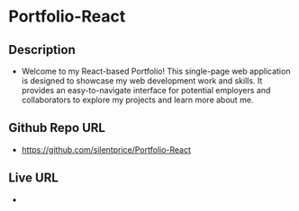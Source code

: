 # Portfolio-React

## Description
* Welcome to my React-based Portfolio! This single-page web application is designed to showcase my web development work and skills. It provides an easy-to-navigate interface for potential employers and collaborators to explore my projects and learn more about me.

## Github Repo URL
* https://github.com/silentprice/Portfolio-React 

## Live URL
* 